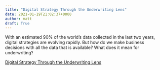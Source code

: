 ```yaml
---
title: "Digital Strategy Through the Underwriting Lens"
date: 2021-01-19T21:02:37+0000
author: matt
draft: True
---
```

With an estimated 90% of the world’s data collected in the last two years, digital strategies are evolving rapidly. But how do we make business decisions with all the data that is available? What does it mean for underwriting?

[ Digital Strategy Through the Underwriting Lens ]( https://www.munichre.com/us-life/en/perspectives/digital-strategy-through-underwriting-lens.html )
